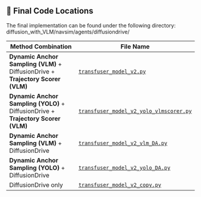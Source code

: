 ## 📁 Final Code Locations

The final implementation can be found under the following directory:
diffusion_with_VLM/navsim/agents/diffusiondrive/


| Method Combination                                                                 | File Name                                                                                                                      |
|------------------------------------------------------------------------------------|-------------------------------------------------------------------------------------------------------------------------------|
| **Dynamic Anchor Sampling (VLM)** + DiffusionDrive + **Trajectory Scorer (VLM)**  | [`transfuser_model_v2.py`](diffusion_with_VLM/navsim/agents/diffusiondrive/transfuser_model_v2.py)                           |
| **Dynamic Anchor Sampling (YOLO)** + DiffusionDrive + **Trajectory Scorer (VLM)** | [`transfuser_model_v2_yolo_vlmscorer.py`](diffusion_with_VLM/navsim/agents/diffusiondrive/transfuser_model_v2_yolo_vlmscorer.py) |
| **Dynamic Anchor Sampling (VLM)** + DiffusionDrive                                | [`transfuser_model_v2_vlm_DA.py`](diffusion_with_VLM/navsim/agents/diffusiondrive/transfuser_model_v2_vlm_DA.py)             |
| **Dynamic Anchor Sampling (YOLO)** + DiffusionDrive                               | [`transfuser_model_v2_yolo_DA.py`](diffusion_with_VLM/navsim/agents/diffusiondrive/transfuser_model_v2_yolo_DA.py)                 |
| DiffusionDrive only                                                               | [`transfuser_model_v2_copy.py`](diffusion_with_VLM/navsim/agents/diffusiondrive/transfuser_model_v2_copy.py)                 |
